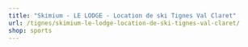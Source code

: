 ```yaml
---
title: "Skimium - LE LODGE - Location de ski Tignes Val Claret"
url: /tignes/skimium-le-lodge-location-de-ski-tignes-val-claret/
shop: sports
---
```

